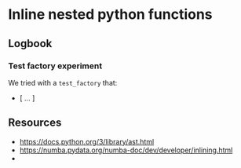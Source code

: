 # Inline nested python functions

## Logbook

### Test factory experiment
We tried with a `test_factory` that:

- [ ... ]

## Resources
- https://docs.python.org/3/library/ast.html
- https://numba.pydata.org/numba-doc/dev/developer/inlining.html
-
